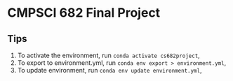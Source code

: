 # CMPSCI 682 Final Project

## Tips
1. To activate the environment, run `conda activate cs682project`,
2. To export to environment.yml, run `conda env export > environment.yml`,
3. To update environment, run `conda env update environment.yml`,
